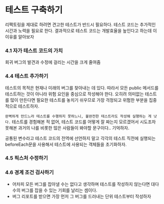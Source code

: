 # 테스트 구축하기

리팩토링을 제대로 하려면 견고한 테스트가 반드시 필요하다.
테스트 코드는 추가적인 시간과 노력을 필요로 한다.
결과적으로 테스트 코드는 개발효율을 높인다고 하는데 이 이유를 알아보자

### 4.1 자가 테스트 코드의 가치

회귀 버그의 발견과 수정에 걸리는 시간을 크게 줄여줌

### 4.4 테스트 추가하기

테스트의 목적은 현재나 미래의 버그를 찾아내는 데 있다. 따라서 모든 public 메서드를 테스트하는 것이 아니라 위험 요인을 중심으로 작성해야 한다. 오히려 의미없는 테스트를 많이 만든다면 필요한 테스트를 놓치기 쉬우므로 가장 걱정되고 위험한 부분을 집중적으로 테스트하자.

`완벽하게 만드느라 테스트를 수행하지 못하느니, 불완전한 테스트라도 작성해 실행하는 게 낫다.`
테스트를 경험해본 적 없어, 테스트 코드를 어떻게 잘 짜는지 모르겠어서 시도조차 못해본 과거의 나를 비롯한 많은 사람들이 봐야할 문구이다.. 기억하자.

공통된 변수라고 테스트 코드의 전역에 선언하지 말고 각각의 테스트 직전에 실행되는 beforeEach문을 사용해서 테스트에 사용되는 객체들을 초기화하자.

### 4.5 픽스처 수정하기

### 4.6 경계 조건 검사하기

- 어차피 모든 버그를 잡아낼 수는 없다고 생각하며 테스트를 작성하지 않는다면 대다수의 버그를 잡을 수 있는 기회를 날리는 셈이다.
- 버그 리포트를 받으면 가장 먼저 그 버그를 드러내는 단위 테스트부터 작성하자
